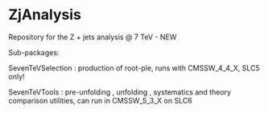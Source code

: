 ZjAnalysis
==========

Repository for the Z + jets analysis @ 7 TeV - NEW

Sub-packages:

SevenTeVSelection : production of root-ple, runs with CMSSW_4_4_X, SLC5 only!

SevenTeVTools : pre-unfolding , unfolding , systematics and theory comparison 
utilities, can run in CMSSW_5_3_X on SLC6             